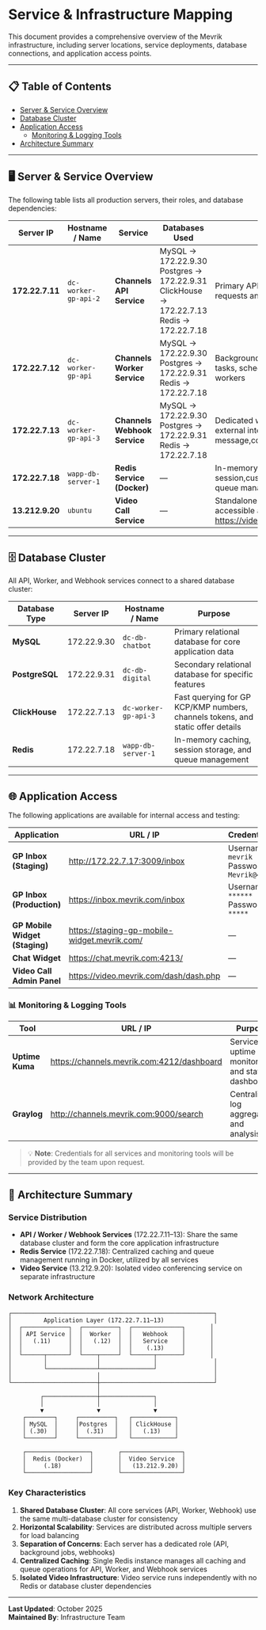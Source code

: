 # Service & Infrastructure Mapping

This document provides a comprehensive overview of the Mevrik infrastructure, including server locations, service deployments, database connections, and application access points.

---

## 📋 Table of Contents

- [Server & Service Overview](#server--service-overview)
- [Database Cluster](#database-cluster)
- [Application Access](#application-access)
  - [Monitoring & Logging Tools](#-monitoring--logging-tools)
- [Architecture Summary](#architecture-summary)

---

## 🖥️ Server & Service Overview

The following table lists all production servers, their roles, and database dependencies:

| **Server IP**   | **Hostname / Name**  | **Service**                | **Databases Used**                                                                             | **Notes**                                                                                   |
| --------------- | -------------------- | -------------------------- | ---------------------------------------------------------------------------------------------- | ------------------------------------------------------------------------------------------- |
| **172.22.7.11** | `dc-worker-gp-api-2` | **Channels API Service**            | MySQL → 172.22.9.30<br>Postgres → 172.22.9.31<br>ClickHouse → 172.22.7.13<br>Redis → 172.22.7.18 | Primary API server handling client requests and real-time operations                        |
| **172.22.7.12** | `dc-worker-gp-api`   | **Channels Worker Service**         | MySQL → 172.22.9.30<br>Postgres → 172.22.9.31<br>Redis → 172.22.7.18 | Background job processor for async tasks, scheduled jobs, and queue workers                 |
| **172.22.7.13** | `dc-worker-gp-api-3` | **Channels Webhook Service**        | MySQL → 172.22.9.30<br>Postgres → 172.22.9.31<br>Redis → 172.22.7.18 | Dedicated webhook receiver for external integrations (Facebook → message,comment)            |
| **172.22.7.18** | `wapp-db-server-1`   | **Redis Service (Docker)** | —                                                                                              | In-memory caching, session,customer,webhook storage, and queue management. Used by all |
| **13.212.9.20** | `ubuntu`             | **Video Call Service**     | —                                                                                              | Standalone video conferencing service accessible at https://video.mevrik.com/dash/dash.php |

---

## 🗄️ Database Cluster

All API, Worker, and Webhook services connect to a shared database cluster:

| **Database Type** | **Server IP**   | **Hostname / Name**      | **Purpose**                                     |
| ----------------- | --------------- | ------------------------ | ----------------------------------------------- |
| **MySQL**         | 172.22.9.30     | `dc-db-chatbot`          | Primary relational database for core application data |
| **PostgreSQL**    | 172.22.9.31     | `dc-db-digital`          | Secondary relational database for specific features    |
| **ClickHouse**    | 172.22.7.13     | `dc-worker-gp-api-3`     | Fast querying for GP KCP/KMP numbers, channels tokens, and static offer details |
| **Redis**         | 172.22.7.18     | `wapp-db-server-1`       | In-memory caching, session storage, and queue management |

---

## 🌐 Application Access

The following applications are available for internal access and testing:

| **Application**                 | **URL / IP**                                     | **Credentials**                               |
| ------------------------------- | ------------------------------------------------ | --------------------------------------------- |
| **GP Inbox (Staging)**          | http://172.22.7.17:3009/inbox                    | Username: `mevrik`<br>Password: `Mevrik@4312` |
| **GP Inbox (Production)**       | https://inbox.mevrik.com/inbox                   | Username: `******`<br>Password: `*****`       |
| **GP Mobile Widget (Staging)**  | https://staging-gp-mobile-widget.mevrik.com/     | —                                             |
| **Chat Widget**                 | https://chat.mevrik.com:4213/                    | —                                             |
| **Video Call Admin Panel**      | https://video.mevrik.com/dash/dash.php           | —                                             |

### 📊 Monitoring & Logging Tools

| **Tool**                        | **URL / IP**                                     | **Purpose**                                   |
| ------------------------------- | ------------------------------------------------ | --------------------------------------------- |
| **Uptime Kuma**                 | https://channels.mevrik.com:4212/dashboard       | Service uptime monitoring and status dashboard |
| **Graylog**                     | http://channels.mevrik.com:9000/search           | Centralized log aggregation and analysis      |

> 💡 **Note**: Credentials for all services and monitoring tools will be provided by the team upon request.

---

## 🧩 Architecture Summary

### Service Distribution

- **API / Worker / Webhook Services** (172.22.7.11–13): Share the same database cluster and form the core application infrastructure
- **Redis Service** (172.22.7.18): Centralized caching and queue management running in Docker, utilized by all services
- **Video Service** (13.212.9.20): Isolated video conferencing service on separate infrastructure

### Network Architecture

```
┌─────────────────────────────────────────────────────────┐
│         Application Layer (172.22.7.11–13)              │
│  ┌─────────────┐  ┌──────────┐  ┌──────────────┐       │
│  │ API Service │  │  Worker  │  │   Webhook    │       │
│  │   (.11)     │  │   (.12)  │  │   Service    │       │
│  │             │  │          │  │    (.13)     │       │
│  └──────┬──────┘  └────┬─────┘  └──────┬───────┘       │
│         │              │               │                │
│         └──────────────┴───────────────┘                │
│                        │                                │
└────────────────────────┼────────────────────────────────┘
                         │
         ┌───────────────┼───────────────┐
         │               │               │
         ▼               ▼               ▼
    ┌────────┐     ┌──────────┐   ┌────────────┐
    │ MySQL  │     │Postgres  │   │ ClickHouse │
    │ (.30)  │     │  (.31)   │   │   (.13)    │
    └────────┘     └──────────┘   └────────────┘
         
    ┌──────────────────┐       ┌─────────────────┐
    │  Redis (Docker)  │       │  Video Service  │
    │     (.18)        │       │   (13.212.9.20) │
    └──────────────────┘       └─────────────────┘
```

### Key Characteristics

1. **Shared Database Cluster**: All core services (API, Worker, Webhook) use the same multi-database cluster for consistency
2. **Horizontal Scalability**: Services are distributed across multiple servers for load balancing
3. **Separation of Concerns**: Each server has a dedicated role (API, background jobs, webhooks)
4. **Centralized Caching**: Single Redis instance manages all caching and queue operations for API, Worker, and Webhook services
5. **Isolated Video Infrastructure**: Video service runs independently with no Redis or database cluster dependencies

---

**Last Updated**: October 2025  
**Maintained By**: Infrastructure Team